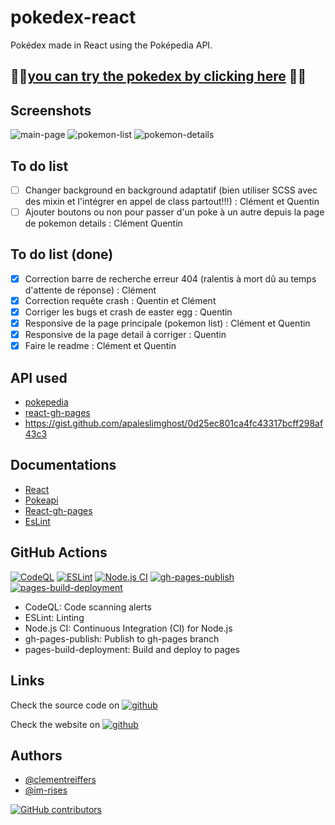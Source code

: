 # pokedex-react

Pokédex made in React using the Poképedia API.

## 🚀🚀[you can try the pokedex by clicking here](https://im-rises.github.io/pokedex-react/) 🚀🚀

## Screenshots

![main-page](https://github.com/Im-Rises/pokedex-react/assets/59691442/4ae8439b-7e5a-45ca-9ed6-cf0b7f7b2d63)
![pokemon-list](https://github.com/Im-Rises/pokedex-react/assets/59691442/187fd288-4ce2-46cd-bd35-18c5cc7dbd8d)
![pokemon-details](https://github.com/Im-Rises/pokedex-react/assets/59691442/f09e3d94-ff38-478b-afc8-6344e7f6107b)

## To do list

- [ ] Changer background en background adaptatif (bien utiliser SCSS avec des mixin et l'intégrer en appel de class
  partout!!!) : Clément et Quentin
- [ ] Ajouter boutons ou non pour passer d'un poke à un autre depuis la page de pokemon details : Clément Quentin

## To do list (done)

- [x] Correction barre de recherche erreur 404 (ralentis à mort dû au temps d'attente de réponse) : Clément
- [x] Correction requête crash : Quentin et Clément
- [x] Corriger les bugs et crash de easter egg : Quentin
- [x] Responsive de la page principale (pokemon list) : Clément et Quentin
- [x] Responsive de la page detail à corriger : Quentin
- [x] Faire le readme : Clément et Quentin

## API used

- [pokepedia](https://pokeapi.co)
- [react-gh-pages](https://github.com/gitname/react-gh-pages)
- https://gist.github.com/apaleslimghost/0d25ec801ca4fc43317bcff298af43c3

## Documentations

- [React](https://reactjs.org/docs/getting-started.html)
- [Pokeapi](https://pokeapi.co/docs/v2.html)
- [React-gh-pages](https://github.com/gitname/react-gh-pages)
- [EsLint](https://eslint.org/docs/user-guide/getting-started)

## GitHub Actions

[![CodeQL](https://github.com/Im-Rises/pokedex-react/actions/workflows/codeql.yml/badge.svg)](https://github.com/Im-Rises/pokedex-react/actions/workflows/codeql.yml)
[![ESLint](https://github.com/Im-Rises/pokedex-react/actions/workflows/eslint.yml/badge.svg)](https://github.com/Im-Rises/pokedex-react/actions/workflows/eslint.yml)
[![Node.js CI](https://github.com/Im-Rises/pokedex-react/actions/workflows/node.js.yml/badge.svg)](https://github.com/Im-Rises/pokedex-react/actions/workflows/node.js.yml)
[![gh-pages-publish](https://github.com/Im-Rises/pokedex-react/actions/workflows/gh-pages-publish.yml/badge.svg)](https://github.com/Im-Rises/pokedex-react/actions/workflows/gh-pages-publish.yml)
[![pages-build-deployment](https://github.com/Im-Rises/pokedex-react/actions/workflows/pages/pages-build-deployment/badge.svg)](https://github.com/Im-Rises/pokedex-react/actions/workflows/pages/pages-build-deployment)

- CodeQL: Code scanning alerts
- ESLint: Linting
- Node.js CI: Continuous Integration (CI) for Node.js
- gh-pages-publish: Publish to gh-pages branch
- pages-build-deployment: Build and deploy to pages

## Links

Check the source code
on [![github](https://user-images.githubusercontent.com/59691442/223556058-6244e346-8117-43cd-97c6-bf68611bf286.svg)](https://github.com/im-rises/pokedex-react)

Check the website
on [![github](https://user-images.githubusercontent.com/59691442/223556058-6244e346-8117-43cd-97c6-bf68611bf286.svg)](https://im-rises.github.io/pokedex-react/)

## Authors

- [@clementreiffers](https://www.github.com/clementreiffers)
- [@im-rises](https://www.github.com/im-rises)

[![GitHub contributors](https://contrib.rocks/image?repo=Im-Rises/pokedex-react)](https://github.com/Im-Rises/pokedex-react/graphs/contributors)
